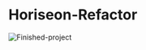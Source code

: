 # Horiseon-Refactor


<img src="C:\Users\Ben\Pictures\Screenshots\Screenshot (3).png" alt="Finished-project" />